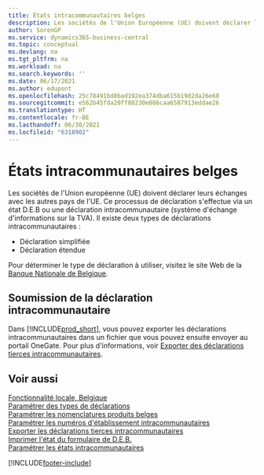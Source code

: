```yaml
---
title: États intracommunautaires belges
description: Les sociétés de l'Union Européenne (UE) doivent déclarer leurs échanges avec d'autres pays de l'UE via l'état intracommunautaire ou le système d'échange d'informations sur la TVA.
author: SorenGP
ms.service: dynamics365-business-central
ms.topic: conceptual
ms.devlang: na
ms.tgt_pltfrm: na
ms.workload: na
ms.search.keywords: ''
ms.date: 06/17/2021
ms.author: edupont
ms.openlocfilehash: 25c78491bd8bad192ea374dba615b19d2da26e68
ms.sourcegitcommit: e562b45fda20ff88230e086caa6587913eddae26
ms.translationtype: HT
ms.contentlocale: fr-BE
ms.lasthandoff: 06/30/2021
ms.locfileid: "6318902"
---
```

# <a name="belgian-intrastat-reporting"></a>États intracommunautaires belges
Les sociétés de l'Union européenne (UE) doivent déclarer leurs échanges avec les autres pays de l'UE. Ce processus de déclaration s'effectue via un état D.E.B ou une déclaration intracommunautaire (système d'échange d'informations sur la TVA). Il existe deux types de déclarations intracommunautaires :  

- Déclaration simplifiée  
- Déclaration étendue  

Pour déterminer le type de déclaration à utiliser, visitez le site Web de la [Banque Nationale de Belgique](https://aka.ms/BelgianNationalBank).  

## <a name="submitting-the-intrastat-report"></a>Soumission de la déclaration intracommunautaire  
Dans [!INCLUDE[prod_short](../../includes/prod_short.md)], vous pouvez exporter les déclarations intracommunautaires dans un fichier que vous pouvez ensuite envoyer au portail OneGate. Pour plus d'informations, voir [Exporter des déclarations tierces intracommunautaires](how-to-export-intrastat-third-party-declararations.md).  

## <a name="see-also"></a>Voir aussi  
 [Fonctionnalité locale, Belgique](belgium-local-functionality.md)   
 [Paramétrer des types de déclarations](how-to-set-up-declaration-types.md)   
 [Paramétrer les nomenclatures produits belges](how-to-set-up-belgian-tariff-numbers.md)   
 [Paramétrer les numéros d'établissement intracommunautaires](how-to-set-up-intrastat-establishment-numbers.md)   
 [Exporter les déclarations tierces intracommunautaires](how-to-export-intrastat-third-party-declararations.md)   
 [Imprimer l'état du formulaire de D.E.B.](how-to-print-the-intrastat-form-report.md)   
 [Paramétrer les états intracommunautaires](../../finance-how-setup-report-intrastat.md)  


[!INCLUDE[footer-include](../../includes/footer-banner.md)]